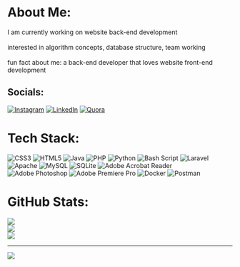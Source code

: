 # About Me:
I am currently working on website back-end development<br><br>interested in algorithm concepts, database structure, team working<br><br>fun fact about me: a back-end developer that loves website front-end development

## Socials:
[![Instagram](https://img.shields.io/badge/Instagram-%23E4405F.svg?logo=Instagram&logoColor=white)](https://instagram.com/#instagram) [![LinkedIn](https://img.shields.io/badge/LinkedIn-%230077B5.svg?logo=linkedin&logoColor=white)](https://linkedin.com/in/#linkedin) [![Quora](https://img.shields.io/badge/Quora-%23B92B27.svg?logo=Quora&logoColor=white)](https://quora.com/profile/#qoura) 

# Tech Stack:
![CSS3](https://img.shields.io/badge/css3-%234B0082.svg?style=for-the-badge&logo=css3&logoColor=white) ![HTML5](https://img.shields.io/badge/html5-%234B0082.svg?style=for-the-badge&logo=html5&logoColor=white) ![Java](https://img.shields.io/badge/java-%234B0082.svg?style=for-the-badge&logo=openjdk&logoColor=white) ![PHP](https://img.shields.io/badge/php-%234B0082.svg?style=for-the-badge&logo=php&logoColor=white) ![Python](https://img.shields.io/badge/python-4B0082?style=for-the-badge&logo=python&logoColor=ffdd54) ![Bash Script](https://img.shields.io/badge/bash_script-%234B0082.svg?style=for-the-badge&logo=gnu-bash&logoColor=white) ![Laravel](https://img.shields.io/badge/laravel-%234B0082.svg?style=for-the-badge&logo=laravel&logoColor=white) ![Apache](https://img.shields.io/badge/apache-%234B0082.svg?style=for-the-badge&logo=apache&logoColor=white) ![MySQL](https://img.shields.io/badge/mysql-4B0082.svg?style=for-the-badge&logo=mysql&logoColor=white) ![SQLite](https://img.shields.io/badge/sqlite-%234B0082.svg?style=for-the-badge&logo=sqlite&logoColor=white) ![Adobe Acrobat Reader](https://img.shields.io/badge/Adobe%20Acrobat%20Reader-4B0082.svg?style=for-the-badge&logo=Adobe%20Acrobat%20Reader&logoColor=white) ![Adobe Photoshop](https://img.shields.io/badge/adobe%20photoshop-%234B0082.svg?style=for-the-badge&logo=adobe%20photoshop&logoColor=white) ![Adobe Premiere Pro](https://img.shields.io/badge/Adobe%20Premiere%20Pro-4B0082.svg?style=for-the-badge&logo=Adobe%20Premiere%20Pro&logoColor=white) ![Docker](https://img.shields.io/badge/docker-%234B0082.svg?style=for-the-badge&logo=docker&logoColor=white) ![Postman](https://img.shields.io/badge/Postman-4B0082?style=for-the-badge&logo=postman&logoColor=white)

# GitHub Stats:
![](https://github-readme-stats.vercel.app/api?username=Amirmohammad-Ghobadi&theme=midnight-purple&hide_border=false&include_all_commits=false&count_private=false)<br/>
![](https://github-readme-streak-stats.herokuapp.com/?user=Amirmohammad-Ghobadi&theme=midnight-purple&hide_border=false)<br/>
![](https://github-readme-stats.vercel.app/api/top-langs/?username=Amirmohammad-Ghobadi&theme=midnight-purple&hide_border=false&include_all_commits=false&count_private=false&layout=compact)

---
[![](https://visitcount.itsvg.in/api?id=Amirmohammad-Ghobadi&icon=0&color=0)](https://visitcount.itsvg.in)

<!-- Proudly created with GPRM ( https://gprm.itsvg.in ) -->
